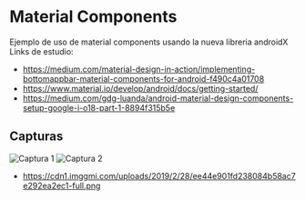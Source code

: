 # Material Components 
Ejemplo de uso de material components usando la nueva libreria androidX 
Links de estudio:
* https://medium.com/material-design-in-action/implementing-bottomappbar-material-components-for-android-f490c4a01708
* https://www.material.io/develop/android/docs/getting-started/
* https://medium.com/gdg-luanda/android-material-design-components-setup-google-i-o18-part-1-8894f315b5e

## Capturas
![Captura 1](https://cdn1.imggmi.com/uploads/2019/2/28/aa515a1b2795725cd68eee1031768c08-full.png)
![Captura 2](https://cdn1.imggmi.com/uploads/2019/2/28/ee44e901fd238084b58ac7e292ea2ec1-full.png)

* https://cdn1.imggmi.com/uploads/2019/2/28/ee44e901fd238084b58ac7e292ea2ec1-full.png
